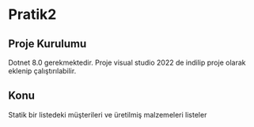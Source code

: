 # Pratik2
## Proje Kurulumu
Dotnet 8.0 gerekmektedir.
Proje visual studio 2022 de indilip proje olarak eklenip çalıştırılabilir.
## Konu
Statik bir listedeki müşterileri ve üretilmiş malzemeleri listeler